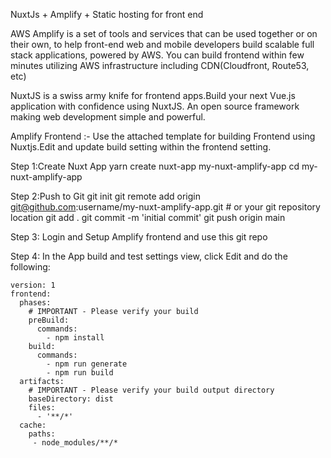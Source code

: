 NuxtJs + Amplify + Static hosting for front end

AWS Amplify is a set of tools and services that can be used together or on their own, to help front-end web and mobile developers build scalable full stack applications, 
powered by AWS. You can build frontend within few minutes utilizing AWS infrastructure including CDN(Cloudfront, Route53, etc)

NuxtJS is a swiss army knife for frontend apps.Build your next Vue.js application with confidence using NuxtJS. An open source framework making web development simple and powerful.

Amplify Frontend :-
Use the attached template for building Frontend using Nuxtjs.Edit and update build setting within the frontend setting.


Step 1:Create Nuxt App
yarn create nuxt-app my-nuxt-amplify-app
cd my-nuxt-amplify-app


Step 2:Push to Git
git init
git remote add origin git@github.com:username/my-nuxt-amplify-app.git # or your git repository location
git add .
git commit -m 'initial commit'
git push origin main

Step 3: Login and Setup Amplify frontend and use this git repo

Step 4: In the App build and test settings view, click Edit and do the following:

```
version: 1
frontend:
  phases:
    # IMPORTANT - Please verify your build 
    preBuild:
      commands: 
        - npm install
    build:
      commands: 
        - npm run generate
        - npm run build
  artifacts:
    # IMPORTANT - Please verify your build output directory
    baseDirectory: dist
    files:
      - '**/*'
  cache:
    paths:
     - node_modules/**/*
```




